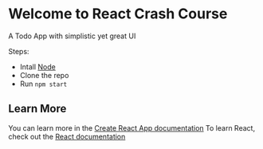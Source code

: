 # Welcome to React Crash Course
A Todo App with simplistic yet great UI

Steps:
* Intall [Node](https://nodejs.org/en/download/)
* Clone the repo
* Run `npm start`

## Learn More
You can learn more in the [Create React App documentation](https://facebook.github.io/create-react-app/docs/getting-started)
To learn React, check out the [React documentation](https://reactjs.org/)
